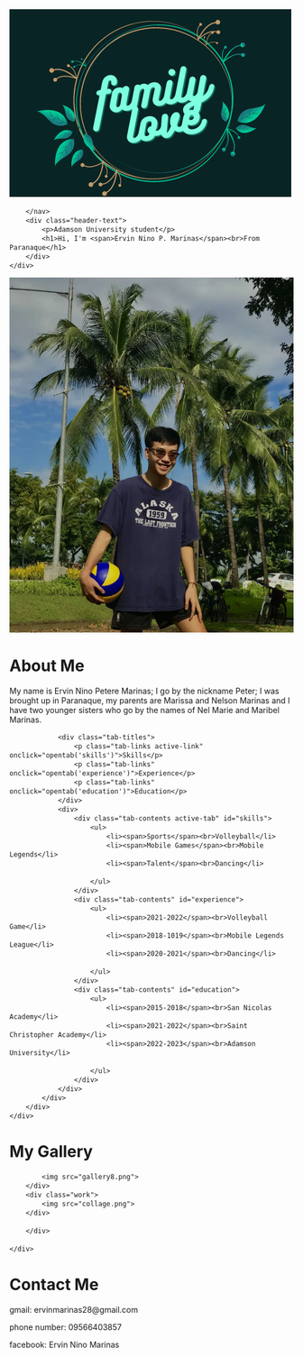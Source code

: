 <!DOCTYPE html>
<html lang="en">
<head>
    <meta charset="UTF-8">
    <meta http-equiv="X-UA-Compatible" conten="IE=edge">
    <meta name="viewport" content="width=device-width, initial-scale=1.0">
    <title>website ni pits</title>
    <link rel="stylesheet" href="ervin.css">
</head>
<body>
<div id="header">
    <div class="container">
        <nav>
            <img src="logo.png" class="logo">

        </nav>
        <div class="header-text">
            <p>Adamson University student</p>
            <h1>Hi, I'm <span>Ervin Nino P. Marinas</span><br>From Paranaque</h1>
        </div>
    </div>
</div>
<!-- ---------about-------- -->
<div id="about">
    <div class="contaiiner">
        <div class="row">
            <div class="about-col-1">
                <img src="user.jpg">
            </div>
            <div class="about-col-2">
                <h1 class="sub-title">About Me</h1>
                <p> My name is Ervin Nino Petere Marinas; I go by the nickname Peter; I was brought up 
                in Paranaque, my parents are Marissa and Nelson Marinas and I have two younger sisters
                who go by the names of Nel Marie and Maribel Marinas.</p>

                <div class="tab-titles">
                    <p class="tab-links active-link" onclick="opentab('skills')">Skills</p>
                    <p class="tab-links" onclick="opentab('experience')">Experience</p>
                    <p class="tab-links" onclick="opentab('education')">Education</p>
                </div>
                <div>
                    <div class="tab-contents active-tab" id="skills">
                        <ul>
                            <li><span>Sports</span><br>Volleyball</li>
                            <li><span>Mobile Games</span><br>Mobile Legends</li>
                            <li><span>Talent</span><br>Dancing</li>

                        </ul>
                    </div>
                    <div class="tab-contents" id="experience">
                        <ul>
                            <li><span>2021-2022</span><br>Volleyball Game</li>
                            <li><span>2018-1019</span><br>Mobile Legends League</li>
                            <li><span>2020-2021</span><br>Dancing</li>

                        </ul>
                    </div>
                    <div class="tab-contents" id="education">
                        <ul>
                            <li><span>2015-2018</span><br>San Nicolas Academy</li>
                            <li><span>2021-2022</span><br>Saint Christopher Academy</li>
                            <li><span>2022-2023</span><br>Adamson University</li>

                        </ul>
                    </div>
                </div>
            </div>
        </div>
    </div>
</div>
<!-- ------------services--------------- -->
<div id="porfolio">
    <div class="container">
        <h1 class="sub-title">My Gallery</h1>
        <div class="work-list">
        <div class="work">
           
            <img src="gallery8.png">
        </div>
        <div class="work">
            <img src="collage.png">
        </div>
       
        </div>
        
    </div>
</div>
</body>
<!-- ----------contact----------- -->
<div id="contact">
    <div class="container">
        <div class="row">
            <div class="contact-left">
                <h1 class="sub-title">Contact Me</h1>
                <p>gmail: ervinmarinas28@gmail.com</p>
                <p>phone number: 09566403857</p>
                <p>facebook: Ervin Nino Marinas</p>
                <div class="social-icons">
                </div>
            </div>
            <div class="contact-right"></div>
        </div>
    </div>
</div>

   
<script>
    var tablinks = document.getElementsByClassName("tab-links")
    var tabcontents = document.getElementsByClassName("tab-contents")

    function opentab(tabname){
        for(tablink of tablinks){
            tablink.classList.remove("active-link")
        }
        for(tabcontent of tabcontents){
            tabcontent.classList.remove("active-tab")
        }
        event.currentTarget.classList.add("active-link");
        document.getElementById(tabname).classList.add("active-tab");
    }

</script>


</body>
</html>
